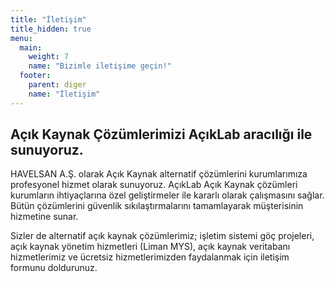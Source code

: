 ```yaml
---
title: "İletişim"
title_hidden: true
menu:
  main:
    weight: 7
    name: "Bizimle iletişime geçin!"
  footer:
    parent: diger
    name: "İletişim"
---
```


<div class="row">
<div class="col-12 col-lg-6">
    <h2>Açık Kaynak Çözümlerimizi AçıkLab aracılığı ile sunuyoruz.</h2>
    <p>
        HAVELSAN A.Ş. olarak Açık Kaynak alternatif çözümlerini kurumlarımıza profesyonel hizmet olarak sunuyoruz.
AçıkLab Açık Kaynak çözümleri kurumların ihtiyaçlarına özel geliştirmeler ile kararlı olarak çalışmasını sağlar. Bütün çözümlerini güvenlik sıkılaştırmalarını tamamlayarak müşterisinin hizmetine sunar.
    </p>
    <p>
        Sizler de alternatif açık kaynak çözümlerimiz; işletim sistemi göç projeleri, açık kaynak yönetim hizmetleri (Liman MYS), açık kaynak veritabanı hizmetlerimiz ve ücretsiz hizmetlerimizden faydalanmak için iletişim formunu doldurunuz.
    </p>
</div>
<div class="col-12 col-lg-6">
<div class="container" id="ff-compose"></div>
<style>
#ff-compose small {
    display: none;
}
</style>
<script type="text/javascript">
function ready(callback) {
    if (document.readyState != 'loading') callback();
    else if (document.addEventListener) document.addEventListener('DOMContentLoaded', callback);
    else document.attachEvent('onreadystatechange', function(){
        if (document.readyState == 'complete') callback();
    });
}
function callback() {
    ready(function() {
        convert();
        const render = formFacade.render;
        formFacade.render = function() {
            render.apply(this, arguments);
            convert();
        }
    })
}
function convert() {
    $("#ff-compose .ff-item").each(function(_, el) {
        const text = $(el).find("label").clone()
            .children()
            .remove()
            .end()
            .text().trim();
        $(el).find("input,textarea").attr("placeholder", text);
        $(el).find("input,textarea").after("<hr />");
    });
}
</script>
<script async defer src="https://formfacade.com/include/112609387266663882077/form/1FAIpQLSfNxTR9C7FF7L0W2eaftRmd4hr0krwSCgD3tzRScg4Nh1ZUyA/bootstrap.js?div=ff-compose&callback=callback"></script>
</div>
</div>
